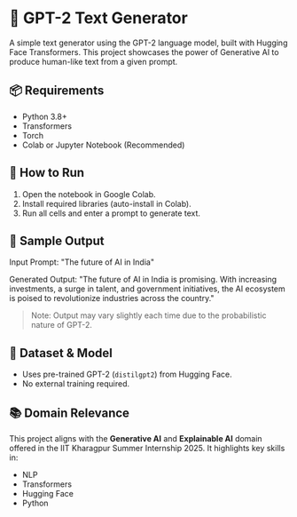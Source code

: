 # 🧠 GPT-2 Text Generator

A simple text generator using the GPT-2 language model, built with Hugging Face Transformers. This project showcases the power of Generative AI to produce human-like text from a given prompt.

## 📦 Requirements

- Python 3.8+
- Transformers
- Torch
- Colab or Jupyter Notebook (Recommended)

## 🚀 How to Run

1. Open the notebook in Google Colab.
2. Install required libraries (auto-install in Colab).
3. Run all cells and enter a prompt to generate text.

## 🧪 Sample Output

Input Prompt: "The future of AI in India"

Generated Output: "The future of AI in India is promising. With increasing investments, a surge in talent, and government initiatives, the AI ecosystem is poised to revolutionize industries across the country."


> Note: Output may vary slightly each time due to the probabilistic nature of GPT-2.

## 📁 Dataset & Model

- Uses pre-trained GPT-2 (`distilgpt2`) from Hugging Face.
- No external training required.

## 📚 Domain Relevance

This project aligns with the **Generative AI** and **Explainable AI** domain offered in the IIT Kharagpur Summer Internship 2025. It highlights key skills in:
- NLP
- Transformers
- Hugging Face
- Python

